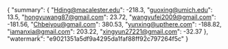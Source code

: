 {
    "summary": {
        "Hding@macalester.edu": -218.3, 
        "guoxing@umich.edu": 13.5, 
        "hongyuwang87@gmail.com": 23.72, 
        "wangyufei2009@gmail.com": -181.56, 
        "Chbeiyou@gmail.com": 380.53, 
        "yunxing@upthere.com": -188.82, 
        "iamanxia@gmail.com": 203.22, 
        "xingyun27221@gmail.com": -32.37
    }, 
    "watermark": "e9021351a5df9a4295da1faf88ff92c797264f5c"
}